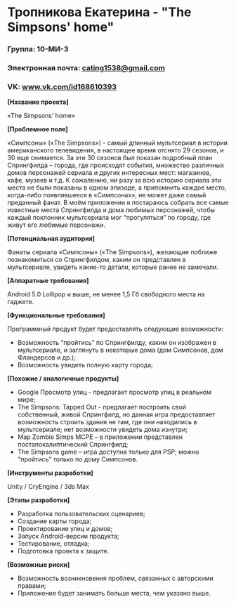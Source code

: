 # Тропникова Екатерина - "The Simpsons' home"

### Группа: 10-МИ-3

### Электронная почта: cating1538@gmail.com

### VK: www.vk.com/id168610393

**[Название проекта]**

«The Simpsons’ home»

**[Проблемное поле]**

«Симпсоны» («The Simpsons») - самый длинный мультсериал в истории американского телевидения, в настоящее время отснято 29 сезонов, и 30 еще снимается. За эти 30 сезонов был показан подробный план Спрингфилда – города, где происходят события, множество различных домов персонажей сериала и других интересных мест: магазинов, кафе, музеев и т.д. К сожалению, ни разу за всю историю сериала эти места не были показаны в одном эпизоде, а припомнить каждое место, когда-либо появлявшееся в «Симпсонах», не может даже самый преданный фанат. В моём приложении я постараюсь собрать все самые известные места Спрингфилда и дома любимых персонажей, чтобы каждый поклонник мультсериала мог “прогуляться” по городу, где живут его любимые персонажи.

**[Потенциальная аудитория]**

Фанаты сериала «Симпсоны» («The Simpsons»), желающие поближе познакомиться со Спрингфилдом, каким он представлен в мультсериале, увидеть какие-то детали, которые ранее не замечали.

**[Аппаратные требования]**

Android 5.0 Lollipop и выше, не менее 1,5 Гб свободного места на гаджете.

**[Функциональные требования]**

Программный продукт будет предоставлять следующие возможности:

* Возможность “пройтись” по Спрингфилду, каким он изображен в мультсериале, и заглянуть в некоторые дома (дом Симпсонов, дом Фландерсов и др.);
* Возможность увидеть полную карту города;

**[Похожие / аналогичные продукты]**

*	Google Просмотр улиц - предлагает просмотр улиц в реальном мире;
* The Simpsons: Tapped Out - предлагает построить свой собственный, живой Спрингфилд, но данная игра предоставляет возможность строить здания не там, где они находились в мультсериале; нет возможности увидеть дома изнутри;
*	Map Zombie Simps MCPE – в приложении представлен постапокалиптический Спрингфилд;
*	The Simpsons game – игра доступна только для PSP; можно “пройтись” только по дому Симпсонов.

**[Инструменты разработки]**

Unity / CryEngine / 3ds Max 

**[Этапы разработки]**

*	Разработка пользовательских сценариев;
*	Создание карты города;
* Проектирование улиц и домов;
*	Запуск Android-версии продукта;
*	Тестирование, отладка;
*	Подготовка проекта к защите.

**[Возможные риски]** 

*	Возможность возникновения проблем, связанных с авторскими правами;
*	Приложение будет занимать больше места, чем указано выше.
